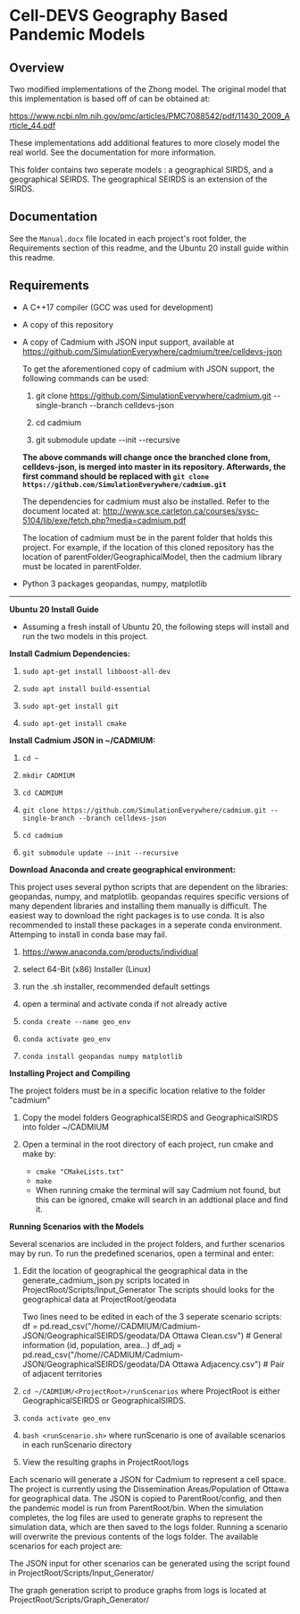 Cell-DEVS Geography Based Pandemic Models
===
Overview
----

Two modified implementations of the Zhong model. The original model that this implementation is based off of can be obtained at:


https://www.ncbi.nlm.nih.gov/pmc/articles/PMC7088542/pdf/11430_2009_Article_44.pdf

These implementations add additional features to more closely model the real world. See the documentation for more information.

This folder contains two seperate models : a geographical SIRDS, and a geographical SEIRDS. The geographical SEIRDS is an extension of the SIRDS.

Documentation
----

See the `Manual.docx` file located in each project's root folder, the Requirements section of this readme, and the Ubuntu 20 install guide within this readme.

Requirements
---

* A C++17 compiler (GCC was used for development)

* A copy of this repository

* A copy of Cadmium with JSON input support, available at https://github.com/SimulationEverywhere/cadmium/tree/celldevs-json

  To get the aforementioned copy of cadmium with JSON support, the following commands can be used:
  
  1. git clone https://github.com/SimulationEverywhere/cadmium.git --single-branch --branch celldevs-json
  
  2. cd cadmium
  
  3. git submodule update --init --recursive
  
  **The above commands will change once the branched clone from, celldevs-json, is merged into master in its repository.
  Afterwards, the first command should be replaced with `git clone https://github.com/SimulationEverywhere/cadmium.git`**

  The dependencies for cadmium must also be installed. Refer to the document located at:
   http://www.sce.carleton.ca/courses/sysc-5104/lib/exe/fetch.php?media=cadmium.pdf

  The location of cadmium must be in the parent folder that holds this project.
  For example, if the location of this cloned repository has the location of parentFolder/GeographicalModel, then the cadmium library
  must be located in parentFolder.

* Python 3 packages geopandas, numpy, matplotlib

---
**Ubuntu 20 Install Guide**
- Assuming a fresh install of Ubuntu 20, the following steps will install and run the two models in this project.

**Install Cadmium Dependencies:**
1. ```sudo apt-get install libboost-all-dev```

2. ```sudo apt install build-essential```

3. ```sudo apt-get install git```

4. ```sudo apt-get install cmake```

**Install Cadmium JSON in ~/CADMIUM:**

1. ```cd ~```

2. ```mkdir CADMIUM```

3. ```cd CADMIUM```

4. ```git clone https://github.com/SimulationEverywhere/cadmium.git --single-branch --branch celldevs-json```

5. ```cd cadmium```

6. ```git submodule update --init --recursive```

**Download Anaconda and create geographical environment:**

This project uses several python scripts that are dependent on the libraries: geopandas, numpy, and matplotlib. geopandas requires specific versions of many dependent libraries and installing them manually is difficult. The easiest way to download the right packages is to use conda. It is also recommended to install these packages in a seperate conda environment. Attemping to install in conda base may fail.

1. https://www.anaconda.com/products/individual

2. select 64-Bit (x86) Installer (Linux)

3. run the .sh installer, recommended default settings

4. open a terminal and activate conda if not already active

5. ```conda create --name geo_env``` 

6. ```conda activate geo_env```

7. ```conda install geopandas numpy matplotlib ```

**Installing Project and Compiling**

The project folders must be in a specific location relative to the folder "cadmium"

1. Copy the model folders GeographicalSEIRDS and GeographicalSIRDS into folder ~/CADMIUM

2. Open a terminal in the root directory of each project, run cmake and make by:
	- ```cmake "CMakeLists.txt"```
	- ```make```
	- When running cmake the terminal will say Cadmium not found, but this can be ignored, cmake will search in an addtional place and find it.

**Running Scenarios with the Models**

Several scenarios are included in the project folders, and further scenarios may by run. To run the predefined scenarios, open a terminal and enter: 
1. Edit the location of geographical the geographical data in the generate_cadmium_json.py scripts located in ProjectRoot/Scripts/Input_Generator
   The scripts should looks for the geographical data at ProjectRoot/geodata
   
   Two lines need to be edited in each of the 3 seperate scenario scripts:
   df = pd.read_csv("/home/<user>/CADMIUM/Cadmium-JSON/GeographicalSEIRDS/geodata/DA Ottawa Clean.csv")  # General information (id, population, area...)
   df_adj = pd.read_csv("/home/<user>/CADMIUM/Cadmium-JSON/GeographicalSEIRDS/geodata/DA Ottawa Adjacency.csv")  # Pair of adjacent territories
   
1. ```cd ~/CADMIUM/<ProjectRoot>/runScenarios``` where ProjectRoot is either GeographicalSEIRDS or GeographicalSIRDS. 

2. ```conda activate geo_env```

3. ```bash <runScenario.sh>``` where runScenario is one of available scenarios in each runScenario directory
4. View the resulting graphs in ProjectRoot/logs

Each scenario will generate a JSON for Cadmium to represent a cell space. The project is currently using the Dissemination Areas/Population of Ottawa for geographical data. The JSON is copied to ParentRoot/config, and then the pandemic model is run from ParentRoot/bin. When the simulation completes, the log files are used to generate graphs to represent the simulation data, which are then saved to the logs folder. Running a scenario will overwrite the previous contents of the logs folder. The available scenarios for each project are:

The JSON input for other scenarios can be generated using the script found in ProjectRoot/Scripts/Input_Generator/

The graph generation script to produce graphs from logs is located at ProjectRoot/Scripts/Graph_Generator/

